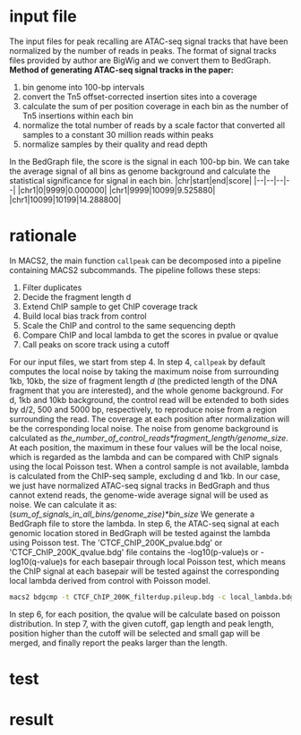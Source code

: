 # input file
The input files for peak recalling are ATAC-seq signal tracks that have been normalized by the number of reads in peaks. The format of signal tracks files provided by author are BigWig and we convert them to BedGraph.
**Method of generating ATAC-seq signal tracks in the paper:**
 1. bin genome into 100-bp intervals
 2. convert the Tn5 offset-corrected insertion sites into a coverage
 3. calculate the sum of per position coverage in each bin as the number of Tn5 insertions within each bin
 4. normalize the total number of reads by a scale factor that converted all samples to a constant 30 million reads within peaks
 5. normalize samples by their quality and read depth

In the BedGraph file, the score is the signal in each 100-bp bin. We can take the average signal of all bins as genome background and calculate the statistical significance for signal in each bin.
|chr|start|end|score|
|--|--|--|--|
|chr1|0|9999|0.000000|
|chr1|9999|10099|9.525880|
|chr1|10099|10199|14.288800|
# rationale
In MACS2, the main function `callpeak` can be decomposed into a pipeline containing MACS2 subcommands. The pipeline follows these steps: 
1. Filter duplicates
2. Decide the fragment length d
3. Extend ChIP sample to get ChIP coverage track
4. Build local bias track from control
5. Scale the ChIP and control to the same sequencing depth
6. Compare ChIP and local lambda to get the scores in pvalue or qvalue
7. Call peaks on score track using a cutoff

For our input files, we start from step 4.
In step 4, `callpeak` by default computes the local noise by taking the maximum noise from surrounding 1kb, 10kb, the size of fragment length _d_ (the predicted length of the DNA fragment that you are interested), and the whole genome background. For d, 1kb and 10kb background, the control read will be extended to both sides by d/2, 500 and 5000 bp, respectively, to reproduce noise from a region surrounding the read. The coverage at each position after normalization will be the corresponding local noise. The noise from genome background is calculated as _the_number_of_control_reads*fragment_length/genome_size_. At each position, the maximum in these four values will be the local noise, which is regarded as the lambda and can be compared with ChIP signals using the local Poisson test. When a control sample is not available, lambda is calculated from the ChIP-seq sample, excluding d and 1kb.
In our case, we just have normalized ATAC-seq signal tracks in BedGraph and thus cannot extend reads, the genome-wide average signal will be used as noise. We can calculate it as:
(_sum_of_signals_in_all_bins/genome_zise)*bin_size_
We generate a BedGraph file to store the lambda.
In step 6, the ATAC-seq signal at each genomic location stored in BedGraph will be tested against the lambda  using Poisson test.
The 'CTCF_ChIP_200K_pvalue.bdg' or 'CTCF_ChIP_200K_qvalue.bdg' file contains the -log10(p-value)s or -log10(q-value)s for each basepair through local Poisson test, which means the ChIP signal at each basepair will be tested against the corresponding local lambda derived from control with Poisson model.
```bash
macs2 bdgcmp -t CTCF_ChIP_200K_filterdup.pileup.bdg -c local_lambda.bdg -m qpois -o CTCF_ChIP_200K_qvalue.bdg
```
In step 6, for each position, the qvalue will be calculate based on poisson distribution. In step 7, with the given cutoff, gap length and peak length, position higher than the cutoff will be selected and small gap will be merged, and finally report the peaks larger than the length.  
# test
# result

<!--stackedit_data:
eyJoaXN0b3J5IjpbLTQ0MzYzODAxOCwtMTc4OTg4MTc2MSwxNj
U5Mjk4MjQ3LC0xMTcwMTE5ODE5LC01Nzc3NDQzODYsLTQ2OTk2
ODAxOSwtMTQ1ODk3MjUyMSwxMTc3NDY3OTY5LDExNzM0Nzg2LD
k5MzA3MjA2MCwxODY2MDI1Njc0LC0xMzE0NDIzNzQxLC0xOTgx
MDM1NjEsLTU0NzMxMjI0MywtMTkzOTU2OTM0NywzNzkzNzMzMz
EsLTY5NTUyNTU0LDc0Njc3NTI1MSwtMTk5Nzc1MzIxNywtMjcx
NDkwMDIzXX0=
-->
